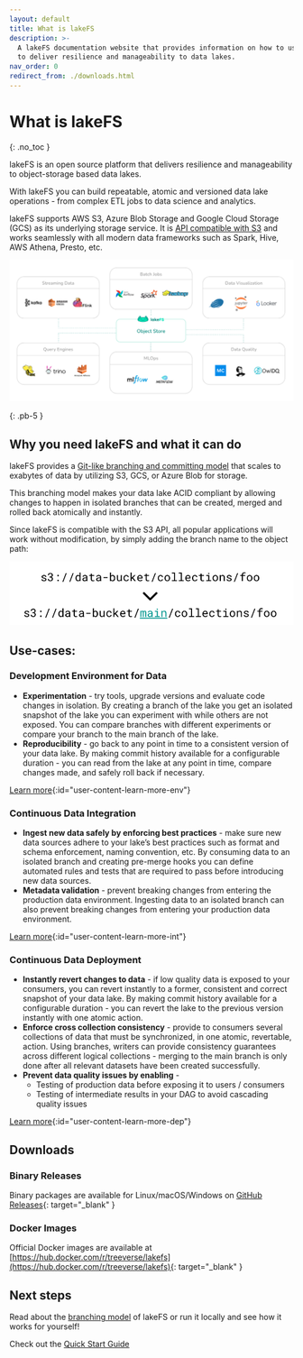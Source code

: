 ```yaml
---
layout: default
title: What is lakeFS
description: >-
  A lakeFS documentation website that provides information on how to use lakeFS
  to deliver resilience and manageability to data lakes.
nav_order: 0
redirect_from: ./downloads.html
---
```


# What is lakeFS

{: .no\_toc }

lakeFS is an open source platform that delivers resilience and manageability to object-storage based data lakes.

With lakeFS you can build repeatable, atomic and versioned data lake operations - from complex ETL jobs to data science and analytics.

lakeFS supports AWS S3, Azure Blob Storage and Google Cloud Storage \(GCS\) as its underlying storage service. It is [API compatible with S3](https://github.com/treeverse/lakeFS/tree/edb733eaf01e4b78c3896e621a40cc0756aa3e41/docs/reference/s3.md) and works seamlessly with all modern data frameworks such as Spark, Hive, AWS Athena, Presto, etc.

![lakeFS](.gitbook/assets/wrapper.png)

{: .pb-5 }

## Why you need lakeFS and what it can do

lakeFS provides a [Git-like branching and committing model](index-7/branching-model.md) that scales to exabytes of data by utilizing S3, GCS, or Azure Blob for storage.

This branching model makes your data lake ACID compliant by allowing changes to happen in isolated branches that can be created, merged and rolled back atomically and instantly.

Since lakeFS is compatible with the S3 API, all popular applications will work without modification, by simply adding the branch name to the object path:

![lakeFS s3 addressing](.gitbook/assets/s3_branch.png)

## Use-cases:

### Development Environment for Data

* **Experimentation** - try tools, upgrade versions and evaluate code changes in isolation. By creating a branch of the lake you get an isolated snapshot of the lake you can experiment with while others are not exposed. You can compare branches with different experiments or compare your branch to the main branch of the lake.  
* **Reproducibility** - go back to any point in time to a consistent version of your data lake. By making commit history available for a configurable duration - you can read from the lake at any point in time, compare changes made, and safely roll back if necessary.

[Learn more](index-4/data-devenv.md){:id="user-content-learn-more-env"}

### Continuous Data Integration

* **Ingest new data safely by enforcing best practices** - make sure new data sources adhere to your lake’s best practices such as format and schema enforcement, naming convention, etc. By consuming data to an isolated branch and creating pre-merge hooks you can define automated rules and tests that are required to pass before introducing new data sources.
* **Metadata validation** - prevent breaking changes from entering the production data environment. Ingesting data to an isolated branch can also prevent breaking changes from entering your production data environment.

[Learn more](index-4/ci.md){:id="user-content-learn-more-int"}

### Continuous Data Deployment

* **Instantly revert changes to data** - if low quality data is exposed to your consumers, you can revert instantly to a former, consistent and correct snapshot of your data lake. By making commit history available for a configurable duration - you can revert the lake to the previous version instantly with one atomic action.
* **Enforce cross collection consistency** - provide to consumers several collections of data that must be synchronized, in one atomic, revertable, action. Using branches, writers can provide consistency guarantees across different logical collections - merging to the main branch is only done after all relevant datasets have been created successfully.
* **Prevent data quality issues by enabling** -
  * Testing of production data before exposing it to users / consumers
  * Testing of intermediate results in your DAG to avoid cascading quality issues

[Learn more](index-4/cd.md){:id="user-content-learn-more-dep"}

## Downloads

### Binary Releases

Binary packages are available for Linux/macOS/Windows on [GitHub Releases](https://github.com/treeverse/lakeFS/releases){: target="\_blank" }

### Docker Images

Official Docker images are available at [https://hub.docker.com/r/treeverse/lakefs](https://hub.docker.com/r/treeverse/lakefs){: target="\_blank" }

## Next steps

Read about the [branching model](index-7/branching-model.md) of lakeFS or run it locally and see how it works for yourself!

Check out the [Quick Start Guide](index-1/)

